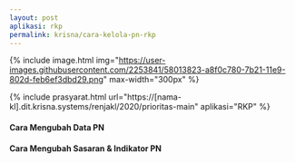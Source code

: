 ```yaml
---
layout: post
aplikasi: rkp
permalink: krisna/cara-kelola-pn-rkp
---
```


{% include image.html
    img="https://user-images.githubusercontent.com/2253841/58013823-a8f0c780-7b21-11e9-802d-feb6ef3dbd29.png"
    max-width="300px"
    %}

{% include prasyarat.html 
    url="https://[nama-kl].dit.krisna.systems/renjakl/2020/prioritas-main"
    aplikasi="RKP"
%}

#### Cara Mengubah Data PN

<object width="100%" height="500px" style="margin-bottom:2em;" data="/assets/dokumen/rkp/kelola-pn-rkp-2018-bappenas.pdf"></object>

#### Cara Mengubah Sasaran & Indikator PN

<object width="100%" height="500px" style="margin-bottom:2em;" data="/assets/dokumen/rkp/kelola-indikator-sasaran-pn-rkp-2018-bappenas.pdf"></object>